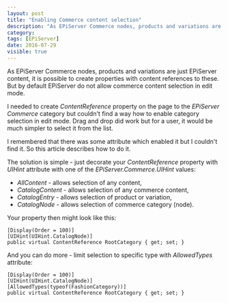```yaml
---
layout: post
title: "Enabling Commerce content selection"
description: "As EPiServer Commerce nodes, products and variations are EPiServer content, it is possible to create properties with content references to these. But by default EPiServer do not allow commerce content selection in edit mode."
category:
tags: [EPiServer]
date: 2016-07-29
visible: true
---
```


<p class="lead">
As EPiServer Commerce nodes, products and variations are just EPiServer content, it is possible to create properties with content references to these. But by default EPiServer do not allow commerce content selection in edit mode.
</p>

I needed to create _ContentReference_ property on the page to the _EPiServer Commerce_ category but couldn't find a way how to enable category selection in edit mode. Drag and drop did work but for a user, it would be much simpler to select it from the list.

I remembered that there was some attribute which enabled it but I couldn't find it. So this article describes how to do it.

The solution is simple - just decorate your _ContentReference_ property with _UIHint_ attribute with one of the _EPiServer.Commerce.UIHint_ values:
- _AllContent_ - allows selection of any content,
- _CatalogContent_ - allows selection of any commerce content,
- _CatalogEntry_ - allows selection of product or variation,
- _CatalogNode_ - allows selection of commerce category (node).

Your property then might look like this:

```
[Display(Order = 100)]
[UIHint(UIHint.CatalogNode)]
public virtual ContentReference RootCategory { get; set; }
```

And you can do more - limit selection to specific type with _AllowedTypes_ attribute:

```
[Display(Order = 100)]
[UIHint(UIHint.CatalogNode)]
[AllowedTypes(typeof(FashionCategory))]
public virtual ContentReference RootCategory { get; set; }
```
